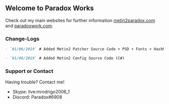 ## Welcome to Paradox Works

Check out my main websites for further information [metin2paradox.com](https://metin2paradox.com/) and [paradoxwork.com](https://paradoxwork.com/).

### Change-Logs

```markdown
- `01/06/2019` # Added Metin2 Patcher Source Code + PSD + Fonts + HashMaker (C#)

- `01/06/2019` # Added Metin2 Config Source Code (C#)
```

### Support or Contact

Having trouble? Contact me!

- Skype: live:mrodrigo2006_1
- Discord: Paradox#6908
